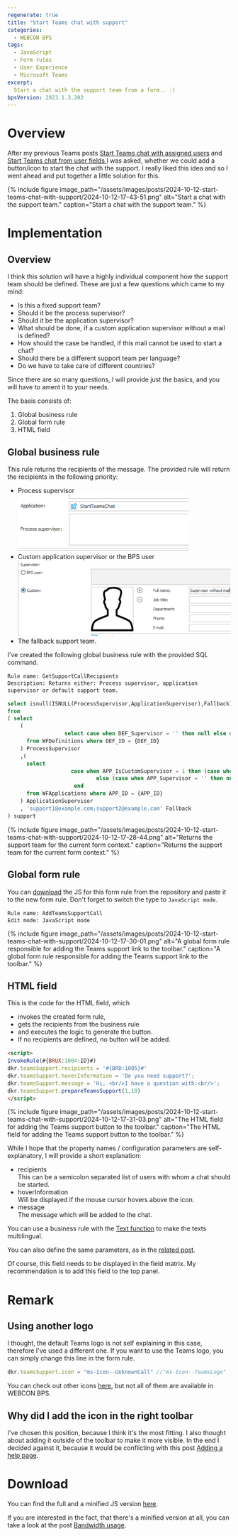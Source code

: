 ```yaml
---
regenerate: true
title: "Start Teams chat with support"
categories:
  - WEBCON BPS 
tags:  
  - JavaScript
  - Form rules
  - User Experience
  - Microsoft Teams
excerpt:
  Start a chat with the support team from a form.. :)
bpsVersion: 2023.1.3.202
---
```


# Overview
After my previous Teams posts [Start Teams chat with assigned users](/posts/2024/start-teams-chat-with-assigned-users) and [
Start Teams chat from user fields ](/posts/2024/start-teams-chat-from-user-fields) I was asked, whether we could add a button/icon to start the chat with the support. I really liked this idea and so I went ahead and put together a little solution for this. 

{% include figure image_path="/assets/images/posts/2024-10-12-start-teams-chat-with-support/2024-10-12-17-43-51.png" alt="Start a chat with the support team." caption="Start a chat with the support team." %}



# Implementation
## Overview
I think this solution will have a highly individual component how the support team should be defined. These are just a few questions which came to my mind:
- Is this a fixed support team?
- Should it be the process supervisor?
- Should it be the application supervisor?
- What should be done, if a custom application supervisor without a mail is defined?
- How should the case be handled, if this mail cannot be used to start a chat?
- Should there be a different support team per language?
- Do we have to take care of different countries?

Since there are so many questions, I will provide just the basics, and you will have to ament it to your needs.

The basis consists of:

1. Global business rule
2. Global form rule
3. HTML field


## Global business rule
This rule returns the recipients of the message. The provided rule will return the recipients in the following priority:
- Process supervisor<br/>
  ![You can define a dedicated process supervisor](/assets/images/posts/2024-10-12-start-teams-chat-with-support/2024-10-12-17-22-46.png)
- Custom application supervisor or the BPS user<br/>
  ![Application supervisor definition](/assets/images/posts/2024-10-12-start-teams-chat-with-support/2024-10-12-17-23-35.png)
- The fallback support team.


I've created the following global business rule with the provided SQL command.

```
Rule name: GetSupportCallRecipients
Description: Returns either: Process supervisor, application supervisor or default support team.

``` 

```sql
select isnull(ISNULL(ProcessSupervisor,ApplicationSupervisor),Fallback) as Recipients
from 
( select
	(
                  select case when DEF_Supervisor = '' then null else dbo.ClearWFElemId(DEF_Supervisor) end
   	  from WFDefinitions where DEF_ID = {DEF_ID}
	) ProcessSupervisor
	,(
   	  select 
                    case when APP_IsCustomSupervisor = 1 then (case when APP_CustomSupervisorMail = '' then null else APP_CustomSupervisorMail end)
                            else (case when APP_Supervisor = '' then null else dbo.ClearWFElemId(APP_Supervisor) end)
                     end 
	  from WFApplications where APP_ID = {APP_ID}
	) ApplicationSupervisor
	, 'support1@example.com;support2@example.com' Fallback
) support
```

{% include figure image_path="/assets/images/posts/2024-10-12-start-teams-chat-with-support/2024-10-12-17-28-44.png" alt="Returns the support team for the current form context." caption="Returns the support team for the current form context." %}


## Global form rule

You can [download](#download) the JS for this form rule from the repository and paste it to the new form rule. Don't forget to switch the type to `JavaScript mode`.

``` 
Rule name: AddTeamsSupportCall
Edit mode: JavaScript mode
```

{% include figure image_path="/assets/images/posts/2024-10-12-start-teams-chat-with-support/2024-10-12-17-30-01.png" alt="A global form rule responsible for adding the Teams support link to the toolbar." caption="A global form rule responsible for adding the Teams support link to the toolbar." %}

## HTML field
This is the code for the HTML field, which
- invokes the created form rule,
- gets the recipients from the business rule
- and executes the logic to generate the button. 
- If no recipients are defined, no button will be added.

```html
<script>
InvokeRule(#{BRUX:1004:ID}#)
dkr.teamsSupport.recipients = '#{BRD:1005}#'
dkr.teamsSupport.hoverInformation = 'Do you need support?';
dkr.teamsSupport.message = 'Hi, <br/>I have a question with:<br/>';
dkr.teamsSupport.prepareTeamsSupport(1,10)
</script>
```


{% include figure image_path="/assets/images/posts/2024-10-12-start-teams-chat-with-support/2024-10-12-17-31-03.png" alt="The HTML field for adding the Teams support button to the toolbar." caption="The HTML field for adding the Teams support button to the toolbar." %}


While I hope that the property names / configuration parameters are self-explanatory, I will provide a short explanation:
- recipients<br/>
  This can be a semicolon separated list of users with whom a chat should be started.
- hoverInformation<br/>
  Will be displayed if the mouse cursor hovers above the icon.
- message <br/>
  The message which will be added to the chat. 
  
You can use a business rule with the [Text function](/posts/2024/translations#business-rule-function-text) to make the texts multilingual.

You can also define the same parameters, as in the [related post](/posts/2024/start-teams-chat-with-assigned-users#configuration-parameters).

Of course, this field needs to be displayed in the field matrix. My recommendation is to add this field to the top panel.

# Remark
## Using another logo
I thought, the default Teams logo is not self explaining in this case, therefore I've used a different one. If you want to use the Teams logo, you can simply change this line in the form rule. 

```js
dkr.teamsSupport.icon = "ms-Icon--UnknownCall" //"ms-Icon--TeamsLogo"
```

You can check out other icons [here](https://uifabricicons.azurewebsites.net/), but not all of them are available in WEBCON BPS.

## Why did I add the icon in the right toolbar
I've chosen this position, because I think it's the most fitting. I also thought about adding it outside of the toolbar to make it more visible. In the end I decided against it, because it would be conflicting with this post [Adding a help page](/posts/2024/adding-a-help-page).


# Download
You can find the full and a minified JS version [here](https://github.com/Daniel-Krueger/webcon_snippets/tree/main/addTeamsSupportCall).

If you are interested in the fact, that there's a minified version at all, you can take a look at the post [Bandwidth usage](/posts/2023/bandwidth-usage).